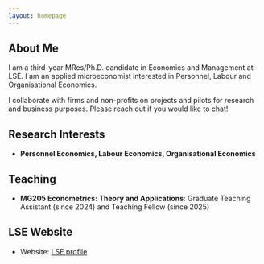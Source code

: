 ```yaml
---
layout: homepage
---
```


## About Me

I am a third-year MRes/Ph.D. candidate in Economics and Management at LSE. I am an applied microeconomist interested in Personnel, Labour and Organisational Economics.

I collaborate with firms and non-profits on projects and pilots for research and business purposes. Please reach out if you would like to chat!

## Research Interests

- **Personnel Economics, Labour Economics, Organisational Economics**

## Teaching

- **MG205 Econometrics: Theory and Applications**: Graduate Teaching Assistant (since 2024) and Teaching Fellow (since 2025)

## LSE Website
- Website: <a href="https://www.lse.ac.uk/people/luca-barbato">LSE profile</a>


